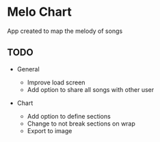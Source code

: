 # Melo Chart

App created to map the melody of songs

## TODO

- General
  - Improve load screen
  - Add option to share all songs with other user

- Chart
  - Add option to define sections
  - Change to not break sections on wrap
  - Export to image
